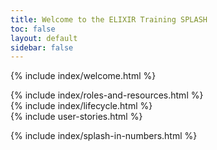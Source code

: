 ```yaml
---
title: Welcome to the ELIXIR Training SPLASH
toc: false
layout: default
sidebar: false
---
```


{% include index/welcome.html %}

<div class="row align-items-center">
    <div class="col-12 col-md-3">
        {% include index/roles-and-resources.html %}    
    </div>
    <div class="col-12 col-md-9">
        {% include index/lifecycle.html %}
    </div>
</div>

<div class="row mb-5">
    <div class="col">
        {% include user-stories.html %}
    </div>
</div>

{% include index/splash-in-numbers.html %}
